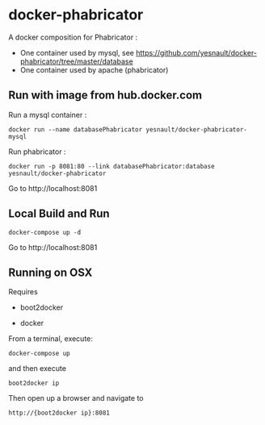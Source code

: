 docker-phabricator
==================
A docker composition for Phabricator :
- One container used by mysql, see https://github.com/yesnault/docker-phabricator/tree/master/database
- One container used by apache (phabricator)

Run with image from hub.docker.com
----
Run a mysql container :
```
docker run --name databasePhabricator yesnault/docker-phabricator-mysql
```

Run phabricator :
```
docker run -p 8081:80 --link databasePhabricator:database yesnault/docker-phabricator 
```
Go to http://localhost:8081


Local Build and Run
----
```
docker-compose up -d
```
Go to http://localhost:8081



Running on OSX
-------

Requires

  * boot2docker

  * docker

From a terminal, execute:

```
docker-compose up
```

and then execute

```
boot2docker ip
```

Then open up a browser and navigate to

```
http://{boot2docker ip}:8081
```